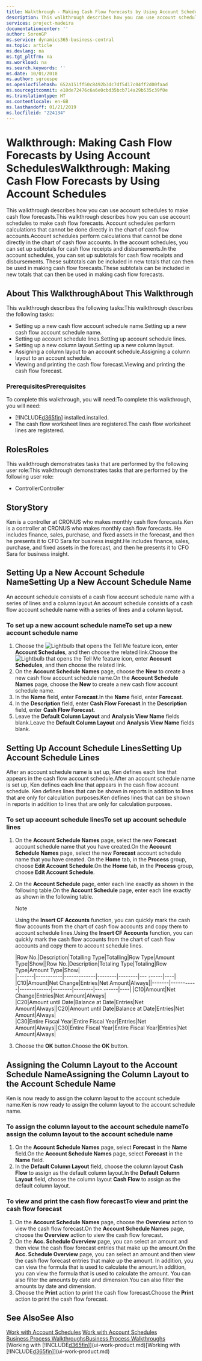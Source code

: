```yaml
---
title: Walkthrough - Making Cash Flow Forecasts by Using Account Schedules | Microsoft Docs
description: This walkthrough describes how you can use account schedules to make cash flow forecasts. Account schedules perform calculations that cannot be done directly in the chart of cash flow accounts. In the account schedules, you can set up subtotals for cash flow receipts and disbursements. These subtotals can be included in new totals that can then be used in making cash flow forecasts.
services: project-madeira
documentationcenter: ''
author: SorenGP
ms.service: dynamics365-business-central
ms.topic: article
ms.devlang: na
ms.tgt_pltfrm: na
ms.workload: na
ms.search.keywords: ''
ms.date: 10/01/2018
ms.author: sgroespe
ms.openlocfilehash: 652a151ff50c8492b3dc7df5d17c04ff2d00faad
ms.sourcegitcommit: e10de72476c6a6e0cbd35bcb714a29b535c39f0e
ms.translationtype: HT
ms.contentlocale: en-GB
ms.lasthandoff: 01/21/2019
ms.locfileid: "224134"
---
```

# <a name="walkthrough-making-cash-flow-forecasts-by-using-account-schedules"></a><span data-ttu-id="64a60-106">Walkthrough: Making Cash Flow Forecasts by Using Account Schedules</span><span class="sxs-lookup"><span data-stu-id="64a60-106">Walkthrough: Making Cash Flow Forecasts by Using Account Schedules</span></span>
<span data-ttu-id="64a60-107">This walkthrough describes how you can use account schedules to make cash flow forecasts.</span><span class="sxs-lookup"><span data-stu-id="64a60-107">This walkthrough describes how you can use account schedules to make cash flow forecasts.</span></span> <span data-ttu-id="64a60-108">Account schedules perform calculations that cannot be done directly in the chart of cash flow accounts.</span><span class="sxs-lookup"><span data-stu-id="64a60-108">Account schedules perform calculations that cannot be done directly in the chart of cash flow accounts.</span></span> <span data-ttu-id="64a60-109">In the account schedules, you can set up subtotals for cash flow receipts and disbursements.</span><span class="sxs-lookup"><span data-stu-id="64a60-109">In the account schedules, you can set up subtotals for cash flow receipts and disbursements.</span></span> <span data-ttu-id="64a60-110">These subtotals can be included in new totals that can then be used in making cash flow forecasts.</span><span class="sxs-lookup"><span data-stu-id="64a60-110">These subtotals can be included in new totals that can then be used in making cash flow forecasts.</span></span>  

## <a name="about-this-walkthrough"></a><span data-ttu-id="64a60-111">About This Walkthrough</span><span class="sxs-lookup"><span data-stu-id="64a60-111">About This Walkthrough</span></span>  
<span data-ttu-id="64a60-112">This walkthrough describes the following tasks:</span><span class="sxs-lookup"><span data-stu-id="64a60-112">This walkthrough describes the following tasks:</span></span>  

- <span data-ttu-id="64a60-113">Setting up a new cash flow account schedule name.</span><span class="sxs-lookup"><span data-stu-id="64a60-113">Setting up a new cash flow account schedule name.</span></span>  
- <span data-ttu-id="64a60-114">Setting up account schedule lines.</span><span class="sxs-lookup"><span data-stu-id="64a60-114">Setting up account schedule lines.</span></span>  
- <span data-ttu-id="64a60-115">Setting up a new column layout.</span><span class="sxs-lookup"><span data-stu-id="64a60-115">Setting up a new column layout.</span></span>  
- <span data-ttu-id="64a60-116">Assigning a column layout to an account schedule.</span><span class="sxs-lookup"><span data-stu-id="64a60-116">Assigning a column layout to an account schedule.</span></span>  
- <span data-ttu-id="64a60-117">Viewing and printing the cash flow forecast.</span><span class="sxs-lookup"><span data-stu-id="64a60-117">Viewing and printing the cash flow forecast.</span></span>  

### <a name="prerequisites"></a><span data-ttu-id="64a60-118">Prerequisites</span><span class="sxs-lookup"><span data-stu-id="64a60-118">Prerequisites</span></span>  
<span data-ttu-id="64a60-119">To complete this walkthrough, you will need:</span><span class="sxs-lookup"><span data-stu-id="64a60-119">To complete this walkthrough, you will need:</span></span>  

- [!INCLUDE[d365fin](includes/d365fin_md.md)] <span data-ttu-id="64a60-120">installed.</span><span class="sxs-lookup"><span data-stu-id="64a60-120">installed.</span></span>  
- <span data-ttu-id="64a60-121">The cash flow worksheet lines are registered.</span><span class="sxs-lookup"><span data-stu-id="64a60-121">The cash flow worksheet lines are registered.</span></span>  

## <a name="roles"></a><span data-ttu-id="64a60-122">Roles</span><span class="sxs-lookup"><span data-stu-id="64a60-122">Roles</span></span>  
<span data-ttu-id="64a60-123">This walkthrough demonstrates tasks that are performed by the following user role:</span><span class="sxs-lookup"><span data-stu-id="64a60-123">This walkthrough demonstrates tasks that are performed by the following user role:</span></span>  

- <span data-ttu-id="64a60-124">Controller</span><span class="sxs-lookup"><span data-stu-id="64a60-124">Controller</span></span>  

## <a name="story"></a><span data-ttu-id="64a60-125">Story</span><span class="sxs-lookup"><span data-stu-id="64a60-125">Story</span></span>  
<span data-ttu-id="64a60-126">Ken is a controller at CRONUS who makes monthly cash flow forecasts.</span><span class="sxs-lookup"><span data-stu-id="64a60-126">Ken is a controller at CRONUS who makes monthly cash flow forecasts.</span></span> <span data-ttu-id="64a60-127">He includes finance, sales, purchase, and fixed assets in the forecast, and then he presents it to CFO Sara for business insight.</span><span class="sxs-lookup"><span data-stu-id="64a60-127">He includes finance, sales, purchase, and fixed assets in the forecast, and then he presents it to CFO Sara for business insight.</span></span>  

## <a name="setting-up-a-new-account-schedule-name"></a><span data-ttu-id="64a60-128">Setting Up a New Account Schedule Name</span><span class="sxs-lookup"><span data-stu-id="64a60-128">Setting Up a New Account Schedule Name</span></span>  
<span data-ttu-id="64a60-129">An account schedule consists of a cash flow account schedule name with a series of lines and a column layout.</span><span class="sxs-lookup"><span data-stu-id="64a60-129">An account schedule consists of a cash flow account schedule name with a series of lines and a column layout.</span></span>  

### <a name="to-set-up-a-new-account-schedule-name"></a><span data-ttu-id="64a60-130">To set up a new account schedule name</span><span class="sxs-lookup"><span data-stu-id="64a60-130">To set up a new account schedule name</span></span>  

1.  <span data-ttu-id="64a60-131">Choose the ![Lightbulb that opens the Tell Me feature](media/ui-search/search_small.png "Tell me what you want to do") icon, enter **Account Schedules**, and then choose the related link.</span><span class="sxs-lookup"><span data-stu-id="64a60-131">Choose the ![Lightbulb that opens the Tell Me feature](media/ui-search/search_small.png "Tell me what you want to do") icon, enter **Account Schedules**, and then choose the related link.</span></span>  
2.  <span data-ttu-id="64a60-132">On the **Account Schedule Names** page, choose the **New** to create a new cash flow account schedule name.</span><span class="sxs-lookup"><span data-stu-id="64a60-132">On the **Account Schedule Names** page, choose the **New** to create a new cash flow account schedule name.</span></span>  
3.  <span data-ttu-id="64a60-133">In the **Name** field, enter **Forecast**.</span><span class="sxs-lookup"><span data-stu-id="64a60-133">In the **Name** field, enter **Forecast**.</span></span>  
4.  <span data-ttu-id="64a60-134">In the **Description** field, enter **Cash Flow Forecast**.</span><span class="sxs-lookup"><span data-stu-id="64a60-134">In the **Description** field, enter **Cash Flow Forecast**.</span></span>  
5.  <span data-ttu-id="64a60-135">Leave the **Default Column Layout** and **Analysis View Name** fields blank.</span><span class="sxs-lookup"><span data-stu-id="64a60-135">Leave the **Default Column Layout** and **Analysis View Name** fields blank.</span></span>  

## <a name="setting-up-account-schedule-lines"></a><span data-ttu-id="64a60-136">Setting Up Account Schedule Lines</span><span class="sxs-lookup"><span data-stu-id="64a60-136">Setting Up Account Schedule Lines</span></span>  
<span data-ttu-id="64a60-137">After an account schedule name is set up, Ken defines each line that appears in the cash flow account schedule.</span><span class="sxs-lookup"><span data-stu-id="64a60-137">After an account schedule name is set up, Ken defines each line that appears in the cash flow account schedule.</span></span> <span data-ttu-id="64a60-138">Ken defines lines that can be shown in reports in addition to lines that are only for calculation purposes.</span><span class="sxs-lookup"><span data-stu-id="64a60-138">Ken defines lines that can be shown in reports in addition to lines that are only for calculation purposes.</span></span>  

### <a name="to-set-up-account-schedule-lines"></a><span data-ttu-id="64a60-139">To set up account schedule lines</span><span class="sxs-lookup"><span data-stu-id="64a60-139">To set up account schedule lines</span></span>  

1.  <span data-ttu-id="64a60-140">On the **Account Schedule Names** page, select the new **Forecast** account schedule name that you have created.</span><span class="sxs-lookup"><span data-stu-id="64a60-140">On the **Account Schedule Names** page, select the new **Forecast** account schedule name that you have created.</span></span> <span data-ttu-id="64a60-141">On the **Home** tab, in the **Process** group, choose **Edit Account Schedule**.</span><span class="sxs-lookup"><span data-stu-id="64a60-141">On the **Home** tab, in the **Process** group, choose **Edit Account Schedule**.</span></span>  
2.  <span data-ttu-id="64a60-142">On the **Account Schedule** page, enter each line exactly as shown in the following table.</span><span class="sxs-lookup"><span data-stu-id="64a60-142">On the **Account Schedule** page, enter each line exactly as shown in the following table.</span></span>  

    > [!NOTE]  
    >  <span data-ttu-id="64a60-143">Using the **Insert CF Accounts** function, you can quickly mark the cash flow accounts from the chart of cash flow accounts and copy them to account schedule lines.</span><span class="sxs-lookup"><span data-stu-id="64a60-143">Using the **Insert CF Accounts** function, you can quickly mark the cash flow accounts from the chart of cash flow accounts and copy them to account schedule lines.</span></span>  

    <span data-ttu-id="64a60-144">|Row No.|Description|Totalling Type|Totalling|Row Type|Amount Type|Show|</span><span class="sxs-lookup"><span data-stu-id="64a60-144">|Row No.|Description|Totaling Type|Totaling|Row Type|Amount Type|Show|</span></span>  
    <span data-ttu-id="64a60-145">|-------|-----------|-------------|--------|--------|---  ------|----| |C10|Amount|Net Change|Entries|Net Amount|Always|</span><span class="sxs-lookup"><span data-stu-id="64a60-145">|-------|-----------|-------------|--------|--------|---  ------|----| |C10|Amount|Net Change|Entries|Net Amount|Always|</span></span>  
    <span data-ttu-id="64a60-146">|C20|Amount until Date|Balance at Date|Entries|Net Amount|Always|</span><span class="sxs-lookup"><span data-stu-id="64a60-146">|C20|Amount until Date|Balance at Date|Entries|Net Amount|Always|</span></span>  
    <span data-ttu-id="64a60-147">|C30|Entire Fiscal Year|Entire Fiscal Year|Entries|Net Amount|Always|</span><span class="sxs-lookup"><span data-stu-id="64a60-147">|C30|Entire Fiscal Year|Entire Fiscal Year|Entries|Net Amount|Always|</span></span>  

4.  <span data-ttu-id="64a60-148">Choose the **OK** button.</span><span class="sxs-lookup"><span data-stu-id="64a60-148">Choose the **OK** button.</span></span>  

## <a name="assigning-the-column-layout-to-the-account-schedule-name"></a><span data-ttu-id="64a60-149">Assigning the Column Layout to the Account Schedule Name</span><span class="sxs-lookup"><span data-stu-id="64a60-149">Assigning the Column Layout to the Account Schedule Name</span></span>  
<span data-ttu-id="64a60-150">Ken is now ready to assign the column layout to the account schedule name.</span><span class="sxs-lookup"><span data-stu-id="64a60-150">Ken is now ready to assign the column layout to the account schedule name.</span></span>  

### <a name="to-assign-the-column-layout-to-the-account-schedule-name"></a><span data-ttu-id="64a60-151">To assign the column layout to the account schedule name</span><span class="sxs-lookup"><span data-stu-id="64a60-151">To assign the column layout to the account schedule name</span></span>  

1.  <span data-ttu-id="64a60-152">On the **Account Schedule Names** page, select **Forecast** in the **Name** field.</span><span class="sxs-lookup"><span data-stu-id="64a60-152">On the **Account Schedule Names** page, select **Forecast** in the **Name** field.</span></span>  
2.  <span data-ttu-id="64a60-153">In the **Default Column Layout** field, choose the column layout **Cash Flow** to assign as the default column layout.</span><span class="sxs-lookup"><span data-stu-id="64a60-153">In the **Default Column Layout** field, choose the column layout **Cash Flow** to assign as the default column layout.</span></span>  

### <a name="to-view-and-print-the-cash-flow-forecast"></a><span data-ttu-id="64a60-154">To view and print the cash flow forecast</span><span class="sxs-lookup"><span data-stu-id="64a60-154">To view and print the cash flow forecast</span></span>  
1.  <span data-ttu-id="64a60-155">On the **Account Schedule Names** page, choose the **Overview** action to view the cash flow forecast.</span><span class="sxs-lookup"><span data-stu-id="64a60-155">On the **Account Schedule Names** page, choose the **Overview** action to view the cash flow forecast.</span></span>  
2.  <span data-ttu-id="64a60-156">On the **Acc. Schedule Overview** page, you can select an amount and then view the cash flow forecast entries that make up the amount.</span><span class="sxs-lookup"><span data-stu-id="64a60-156">On the **Acc. Schedule Overview** page, you can select an amount and then view the cash flow forecast entries that make up the amount.</span></span> <span data-ttu-id="64a60-157">In addition, you can view the formula that is used to calculate the amount.</span><span class="sxs-lookup"><span data-stu-id="64a60-157">In addition, you can view the formula that is used to calculate the amount.</span></span> <span data-ttu-id="64a60-158">You can also filter the amounts by date and dimension.</span><span class="sxs-lookup"><span data-stu-id="64a60-158">You can also filter the amounts by date and dimension.</span></span>  
3.  <span data-ttu-id="64a60-159">Choose the **Print** action to print the cash flow forecast.</span><span class="sxs-lookup"><span data-stu-id="64a60-159">Choose the **Print** action to print the cash flow forecast.</span></span>  

## <a name="see-also"></a><span data-ttu-id="64a60-160">See Also</span><span class="sxs-lookup"><span data-stu-id="64a60-160">See Also</span></span>  
 <span data-ttu-id="64a60-161">[Work with Account Schedules](bi-how-work-account-schedule.md) </span><span class="sxs-lookup"><span data-stu-id="64a60-161">[Work with Account Schedules](bi-how-work-account-schedule.md) </span></span>  
 [<span data-ttu-id="64a60-162">Business Process Walkthroughs</span><span class="sxs-lookup"><span data-stu-id="64a60-162">Business Process Walkthroughs</span></span>](walkthrough-business-process-walkthroughs.md)  
 <span data-ttu-id="64a60-163">[Working with [!INCLUDE[d365fin](includes/d365fin_md.md)]](ui-work-product.md)</span><span class="sxs-lookup"><span data-stu-id="64a60-163">[Working with [!INCLUDE[d365fin](includes/d365fin_md.md)]](ui-work-product.md)</span></span>
